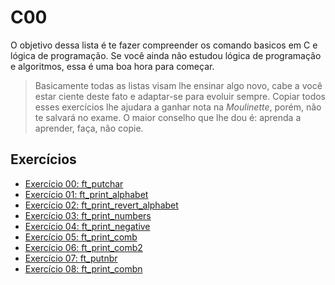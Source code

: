 # C00

O objetivo dessa lista é te fazer compreender os comando basicos em C e lógica de programação. Se você ainda não estudou lógica de programação e algoritmos, essa é uma boa hora para começar.

> Basicamente todas as listas visam lhe ensinar algo novo, cabe a você estar ciente deste fato e adaptar-se para evoluir sempre. Copiar todos esses exercícios lhe ajudara a ganhar nota na _Moulinette_, porém, não te salvará no exame. O maior conselho que lhe dou é: aprenda a aprender, faça, não copie.



## Exercícios

- [Exercício 00: ft_putchar](./ex00/)
- [Exercício 01: ft_print_alphabet](./ex01/)
- [Exercício 02: ft_print_revert_alphabet](./ex02/)
- [Exercício 03: ft_print_numbers](./ex03/)
- [Exercício 04: ft_print_negative](./ex04/)
- [Exercício 05: ft_print_comb](./ex05/)
- [Exercício 06: ft_print_comb2](./ex06/)
- [Exercício 07: ft_putnbr](./ex07/)
- [Exercício 08: ft_print_combn](./ex08/)
